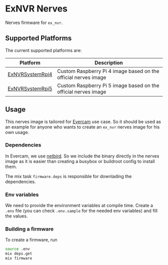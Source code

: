 # ExNVR Nerves

Nerves firmware for `ex_nvr`.

## Supported Platforms

The current supported platforms are:

| Platform | Description |
|----------|-------------|
| [ExNVRSystemRpi4](https://github.com/evercam/ex_nvr_system_rpi4) | Custom Raspberry Pi 4 image based on the official nerves image |
| [ExNVRSystemRpi5](https://github.com/evercam/ex_nvr_system_rpi5) | Custom Raspberry Pi 5 image based on the official nerves image |

## Usage

This nerves image is tailored for [Evercam](https://evercam.io/) use case. So it should be used as an example for anyone who wants to create an `ex_nvr` nerves image for his own usage.

### Dependencies

In Evercam, we use [netbird](https://github.com/netbirdio/netbird). So we include the binary directly in the nerves image as it is easier than creating a busybox or buildroot config to install them.

The mix task `firmware.deps` is responsible for downlading the dependencies.

### Env variables
We need to provide the environment variables at compile time. Create a `.env` file (you can check `.env.sample` for the needed env variables) and fill 
the values.

### Building a firmware

To create a firmware, run
```bash
source .env
mix deps.get
mix firmware
```